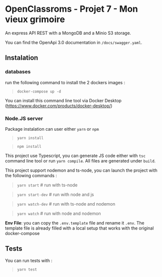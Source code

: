 # OpenClassroms - Projet 7 - Mon vieux grimoire

An express API REST with a MongoDB and a Minio S3 storage.

You can find the OpenApi 3.0 documentation in `/docs/swagger.yaml`.

## Instalation

### databases

run the following command to install the 2 dockers images :

> `docker-compose up -d`

You can install this command line tool via Docker Desktop (https://www.docker.com/products/docker-desktop/)

### Node.JS server

Package instalation can user either `yarn` or `npm`

> `yarn install`

> `npm install`

This project use Typescript, you can generate JS code either with `tsc` command line tool or run `yarn compile`. All files are generated under `build`.

This project support nodemon and ts-node, you can launch the project with the following commands :

> `yarn start` # run with ts-node

> `yarn start-dev` # run with node and js

> `yarn watch-dev` # run with ts-node and nodemon

> `yarn watch` # run with node and nodemon

**Env File**: you can copy the `.env.template` file and rename it `.env`. The template file is already filled with a local setup that works with the original docker-compose

## Tests

You can run tests with :

> `yarn test`
